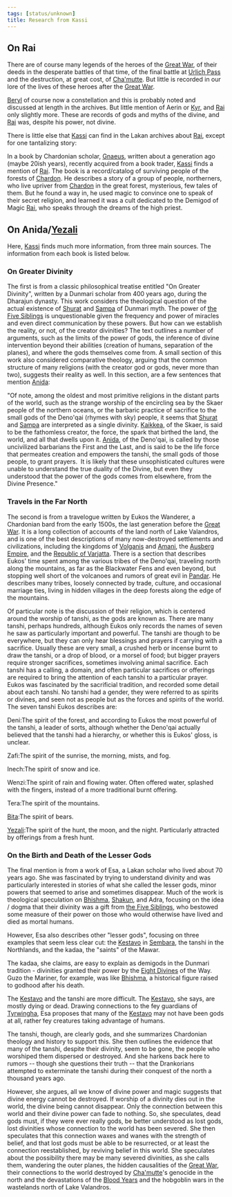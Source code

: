 ```yaml
---
tags: [status/unknown]
title: Research from Kassi
---
```



## On Rai

There are of course many legends of the heroes of the [Great War](<../../../events/1500s/great-war.md>), of their deeds in the desperate battles of that time, of the final battle at [Urlich Pass](<../../../gazetteer/sentinel-range/urlich-pass.md>) and the destruction, at great cost, of [Cha'mutte](<../../../people/extraplanar-powers/cha-mutte.md>). But little is recorded in our lore of the lives of these heroes after the [Great War](<../../../events/1500s/great-war.md>).

[Beryl](<../../../people/pcs/great-war/beryl.md>) of course now a constellation and this is probably noted and discussed at length in the archives. But little mention of Aerin or [Kyr](<../../../people/pcs/great-war/kyr.md>), and [Rai](<../../../people/pcs/great-war/rai.md>) only slightly more. These are records of gods and myths of the divine, and [Rai](<../../../people/pcs/great-war/rai.md>) was, despite his power, not divine.

There is little else that [Kassi](<../../../people/dunmari/kassi.md>) can find in the Lakan archives about [Rai](<../../../people/pcs/great-war/rai.md>), except for one tantalizing story:

In a book by Chardonian scholar, [Gnaeus](<../../../people/chardonians/gnaeus.md>), written about a generation ago (maybe 20ish years), recently acquired from a book trader, [Kassi](<../../../people/dunmari/kassi.md>) finds a mention of [Rai](<../../../people/pcs/great-war/rai.md>). The book is a record/catalog of surviving people of the forests of [Chardon](<../../../gazetteer/west-coast/chardonian-empire/chardon/chardon.md>). He describes a story of a group of people, northerners, who live upriver from [Chardon](<../../../gazetteer/west-coast/chardonian-empire/chardon/chardon.md>) in the great forest, mysterious, few tales of them. But he found a way in, he used magic to convince one to speak of their secret religion, and learned it was a cult dedicated to the Demigod of Magic [Rai](<../../../people/pcs/great-war/rai.md>), who speaks through the dreams of the high priest.

## On Anida/[Yezali](<../../../cosmology/gods/tanshi/yezali.md>)

Here, [Kassi](<../../../people/dunmari/kassi.md>) finds much more information, from three main sources. The information from each book is listed below.

### On Greater Divinity

The first is from a classic philosophical treatise entitled "On Greater Divinity", written by a Dunmari scholar from 400 years ago, during the Dharajun dynasty. This work considers the theological question of the actual existence of [Shurat](<../../../cosmology/gods/high-gods/shurat.md>) and [Sampa](<../../../cosmology/gods/high-gods/sampa.md>) of Dunmari myth. The power of [the Five Siblings](<../../../cosmology/religions/five-siblings/five-siblings.md>) is unquestionable given the frequency and power of miracles and even direct communication by these powers. But how can we establish the reality, or not, of the creator divinities? The text outlines a number of arguments, such as the limits of the power of gods, the inference of divine intervention beyond their abilities (creation of humans, separation of the planes), and where the gods themselves come from. A small section of this work also considered comparative theology, arguing that the common structure of many religions (with the creator god or gods, never more than two), suggests their reality as well. In this section, are a few sentences that mention [Anida](<../../../cosmology/gods/high-gods/anida.md>):

"Of note, among the oldest and most primitive religions in the distant parts of the world, such as the strange worship of the encircling sea by the Skaer people of the northern oceans, or the barbaric practice of sacrifice to the small gods of the Deno'qai (rhymes with sky) people, it seems that [Shurat](<../../../cosmology/gods/high-gods/shurat.md>) and [Sampa](<../../../cosmology/gods/high-gods/sampa.md>) are interpreted as a single divinity. [Kaikkea](<../../../cosmology/gods/incorporeal-gods/kaikkea.md>), of the Skaer, is said to be the fathomless creator, the force, the spark that birthed the land, the world, and all that dwells upon it. [Anida](<../../../cosmology/gods/high-gods/anida.md>), of the Deno'qai, is called by those uncivilized barbarians the First and the Last, and is said to be the life force that permeates creation and empowers the tanshi, the small gods of those people, to grant prayers.  It is likely that these unsophisticated cultures were unable to understand the true duality of the Divine, but even they understood that the power of the gods comes from elsewhere, from the Divine Presence."

### Travels in the Far North

The second is from a travelogue written by Eukos the Wanderer, a Chardonian bard from the early 1500s, the last generation before the [Great War](<../../../events/1500s/great-war.md>). It is a long collection of accounts of the land north of Lake Valandros, and is one of the best descriptions of many now-destroyed settlements and civilizations, including the kingdoms of [Volganis](<../../../history/volganis.md>) and [Amani](<../../../history/amani.md>), the [Ausberg Empire](<../../../history/ausberg-empire.md>), and the [Republic of Varjatta](<../../../history/republic-of-varjatta.md>). There is a section that describes Eukos' time spent among the various tribes of the Deno'qai, traveling north along the mountains, as far as the Blackwater Fens and even beyond, but stopping well short of the volcanoes and rumors of great evil in [Pandar](<../../../history/pandar.md>). He describes many tribes, loosely connected by trade, culture, and occasional marriage ties, living in hidden villages in the deep forests along the edge of the mountains.

Of particular note is the discussion of their religion, which is centered around the worship of tanshi, as the gods are known as. There are many tanshi, perhaps hundreds, although Eukos only records the names of seven he saw as particularly important and powerful. The tanshi are though to be everywhere, but they can only hear blessings and prayers if carrying with a sacrifice. Usually these are very small, a crushed herb or incense burnt to draw the tanshi, or a drop of blood, or a morsel of food; but bigger prayers require stronger sacrifices, sometimes involving animal sacrifice. Each tanshi has a calling, a domain, and often particular sacrifices or offerings are required to bring the attention of each tanshi to a particular prayer. Eukos was fascinated by the sacrificial tradition, and recorded some detail about each tanshi. No tanshi had a gender, they were referred to as spirits or divines, and seen not as people but as the forces and spirits of the world. The seven tanshi Eukos describes are:

Deni:The spirit of the forest, and according to Eukos the most powerful of the tanshi, a leader of sorts, although whether the Deno'qai actually believed that the tanshi had a hierarchy, or whether this is Eukos' gloss, is unclear.

Zafi:The spirit of the sunrise, the morning, mists, and fog.

Inech:The spirit of snow and ice.

Wenzi:The spirit of rain and flowing water. Often offered water, splashed with the fingers, instead of a more traditional burnt offering.

Tera:The spirit of the mountains.

[Bita](<../../../cosmology/gods/tanshi/bita.md>):The spirit of bears.

[Yezali](<../../../cosmology/gods/tanshi/yezali.md>):The spirit of the hunt, the moon, and the night. Particularly attracted by offerings from a fresh hunt.

### On the Birth and Death of the Lesser Gods

The final mention is from a work of Esa, a Lakan scholar who lived about 70 years ago. She was fascinated by trying to understand divinity and was particularly interested in stories of what she called the lesser gods, minor powers that seemed to arise and sometimes disappear. Much of the work is theological speculation on [Bhishma](<../../../cosmology/gods/incorporeal-gods/dunmari/bhishma.md>), [Shakun](<../../../cosmology/gods/incorporeal-gods/dunmari/shakun.md>), and Adra, focusing on the idea / dogma that their divinity was a gift from [the Five Siblings](<../../../cosmology/religions/five-siblings/five-siblings.md>), who bestowed some measure of their power on those who would otherwise have lived and died as mortal humans.

However, Esa also describes other "lesser gods", focusing on three examples that seem less clear cut: the [Kestavo](<../../../cosmology/religions/kestavo.md>) in [Sembara](<../../../gazetteer/greater-sembara/sembara/sembara.md>), the tanshi in the Northlands, and the kadaa, the "saints" of the Mawar.

The kadaa, she claims, are easy to explain as demigods in the Dunmari tradition - divinities granted their power by the [Eight Divines](<../../../cosmology/religions/mos-numena.md>) of the Way. Guzo the Mariner, for example, was like [Bhishma](<../../../cosmology/gods/incorporeal-gods/dunmari/bhishma.md>), a historical figure raised to godhood after his death.

The [Kestavo](<../../../cosmology/religions/kestavo.md>) and the tanshi are more difficult. The [Kestavo](<../../../cosmology/religions/kestavo.md>), she says, are mostly dying or dead. Drawing connections to the fey guardians of [Tyrwingha](<../../../gazetteer/greater-sembara/tyrwingha/tyrwingha.md>), Esa proposes that many of the [Kestavo](<../../../cosmology/religions/kestavo.md>) may not have been gods at all, rather fey creatures taking advantage of humans.

The tanshi, though, are clearly gods, and she summarizes Chardonian theology and history to support this. She then outlines the evidence that many of the tanshi, despite their divinity, seem to be gone, the people who worshiped them dispersed or destroyed. And she harkens back here to rumors -- though she questions their truth -- that the Drankorians attempted to exterminate the tanshi during their conquest of the north a thousand years ago.

However, she argues, all we know of divine power and magic suggests that divine energy cannot be destroyed. If worship of a divinity dies out in the world, the divine being cannot disappear. Only the connection between this world and their divine power can fade to nothing. So, she speculates, dead gods must, if they were ever really gods, be better understood as lost gods, lost divinities whose connection to the world has been severed. She then speculates that this connection waxes and wanes with the strength of belief, and that lost gods must be able to be resurrected, or at least the connection reestablished, by reviving belief in this world. She speculates about the possibility there may be many severed divinities, as she calls them, wandering the outer planes, the hidden causalities of the [Great War](<../../../events/1500s/great-war.md>), their connections to the world destroyed by [Cha'mutte](<../../../people/extraplanar-powers/cha-mutte.md>)'s genocide in the north and the devastations of the [Blood Years](<../../../events/1500s/blood-years.md>) and the hobgoblin wars in the wastelands north of Lake Valandros.